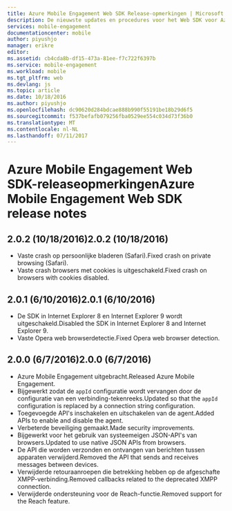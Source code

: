 ```yaml
---
title: Azure Mobile Engagement Web SDK Release-opmerkingen | Microsoft Docs
description: De nieuwste updates en procedures voor het Web SDK voor Azure Mobile Engagement
services: mobile-engagement
documentationcenter: mobile
author: piyushjo
manager: erikre
editor: 
ms.assetid: cb4cda8b-df15-473a-81ee-f7c722f6397b
ms.service: mobile-engagement
ms.workload: mobile
ms.tgt_pltfrm: web
ms.devlang: js
ms.topic: article
ms.date: 10/18/2016
ms.author: piyushjo
ms.openlocfilehash: dc90620d284bdcae888b990f55191be18b29d6f5
ms.sourcegitcommit: f537befafb079256fba0529ee554c034d73f36b0
ms.translationtype: MT
ms.contentlocale: nl-NL
ms.lasthandoff: 07/11/2017
---
```

# <a name="azure-mobile-engagement-web-sdk-release-notes"></a><span data-ttu-id="d7e25-103">Azure Mobile Engagement Web SDK-releaseopmerkingen</span><span class="sxs-lookup"><span data-stu-id="d7e25-103">Azure Mobile Engagement Web SDK release notes</span></span>
## <a name="202-10182016"></a><span data-ttu-id="d7e25-104">2.0.2 (10/18/2016)</span><span class="sxs-lookup"><span data-stu-id="d7e25-104">2.0.2 (10/18/2016)</span></span>
* <span data-ttu-id="d7e25-105">Vaste crash op persoonlijke bladeren (Safari).</span><span class="sxs-lookup"><span data-stu-id="d7e25-105">Fixed crash on private browsing (Safari).</span></span>
* <span data-ttu-id="d7e25-106">Vaste crash browsers met cookies is uitgeschakeld.</span><span class="sxs-lookup"><span data-stu-id="d7e25-106">Fixed crash on browsers with cookies disabled.</span></span>

## <a name="201-6102016"></a><span data-ttu-id="d7e25-107">2.0.1 (6/10/2016)</span><span class="sxs-lookup"><span data-stu-id="d7e25-107">2.0.1 (6/10/2016)</span></span>
* <span data-ttu-id="d7e25-108">De SDK in Internet Explorer 8 en Internet Explorer 9 wordt uitgeschakeld.</span><span class="sxs-lookup"><span data-stu-id="d7e25-108">Disabled the SDK in Internet Explorer 8 and Internet Explorer 9.</span></span>
* <span data-ttu-id="d7e25-109">Vaste Opera web browserdetectie.</span><span class="sxs-lookup"><span data-stu-id="d7e25-109">Fixed Opera web browser detection.</span></span>

## <a name="200-672016"></a><span data-ttu-id="d7e25-110">2.0.0 (6/7/2016)</span><span class="sxs-lookup"><span data-stu-id="d7e25-110">2.0.0 (6/7/2016)</span></span>
* <span data-ttu-id="d7e25-111">Azure Mobile Engagement uitgebracht.</span><span class="sxs-lookup"><span data-stu-id="d7e25-111">Released Azure Mobile Engagement.</span></span>
* <span data-ttu-id="d7e25-112">Bijgewerkt zodat de `appId` configuratie wordt vervangen door de configuratie van een verbinding-tekenreeks.</span><span class="sxs-lookup"><span data-stu-id="d7e25-112">Updated so that the `appId` configuration is replaced by a connection string configuration.</span></span>
* <span data-ttu-id="d7e25-113">Toegevoegde API's inschakelen en uitschakelen van de agent.</span><span class="sxs-lookup"><span data-stu-id="d7e25-113">Added APIs to enable and disable the agent.</span></span>
* <span data-ttu-id="d7e25-114">Verbeterde beveiliging gemaakt.</span><span class="sxs-lookup"><span data-stu-id="d7e25-114">Made security improvements.</span></span>
* <span data-ttu-id="d7e25-115">Bijgewerkt voor het gebruik van systeemeigen JSON-API's van browsers.</span><span class="sxs-lookup"><span data-stu-id="d7e25-115">Updated to use native JSON APIs from browsers.</span></span>
* <span data-ttu-id="d7e25-116">De API die worden verzonden en ontvangen van berichten tussen apparaten verwijderd.</span><span class="sxs-lookup"><span data-stu-id="d7e25-116">Removed the API that sends and receives messages between devices.</span></span>
* <span data-ttu-id="d7e25-117">Verwijderde retouraanroepen die betrekking hebben op de afgeschafte XMPP-verbinding.</span><span class="sxs-lookup"><span data-stu-id="d7e25-117">Removed callbacks related to the deprecated XMPP connection.</span></span>
* <span data-ttu-id="d7e25-118">Verwijderde ondersteuning voor de Reach-functie.</span><span class="sxs-lookup"><span data-stu-id="d7e25-118">Removed support for the Reach feature.</span></span>

